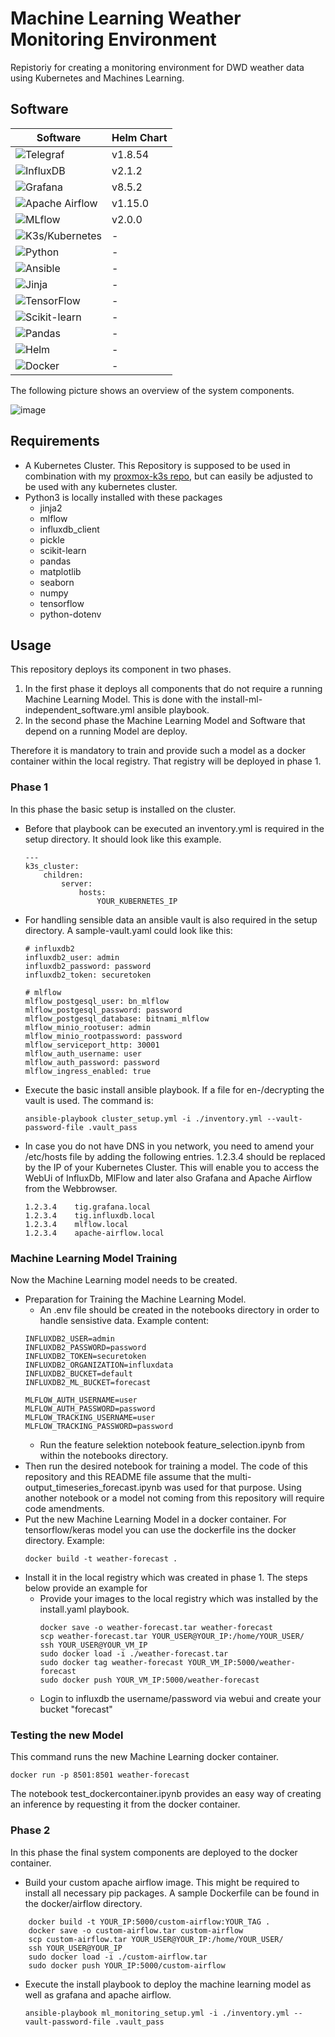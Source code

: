 

# Machine Learning Weather Monitoring Environment

Repistoriy for creating a monitoring environment for DWD weather data using Kubernetes and Machines Learning.

## Software

| Software            | Helm Chart    |
|---------------------|------------|
| ![Telegraf](https://img.shields.io/badge/Telegraf-v1.32.0-blue?logo=telegraf) | v1.8.54 |
| ![InfluxDB](https://img.shields.io/badge/InfluxDB-v2.7.4-brightgreen?logo=influxdb) | v2.1.2 |
| ![Grafana](https://img.shields.io/badge/Grafana-v11.2.1-orange?logo=grafana) | v8.5.2 |
| ![Apache Airflow](https://img.shields.io/badge/Apache%20Airflow-v2.9.3-blue?logo=apacheairflow) | v1.15.0 |
| ![MLflow](https://img.shields.io/badge/MLflow-v2.16.2-lightblue?logo=mlflow) | v2.0.0 |
| ![K3s/Kubernetes](https://img.shields.io/badge/Kubernetes-v1.26.9+k3s1-blue?logo=kubernetes) | - |
| ![Python](https://img.shields.io/badge/Python-v3.12.7-yellow?logo=python) | - |
| ![Ansible](https://img.shields.io/badge/Ansible-v2.18.0-red?logo=ansible) | - |
| ![Jinja](https://img.shields.io/badge/Jinja-v3.1.4-red?logo=jinja) | - |
| ![TensorFlow](https://img.shields.io/badge/TensorFlow-v2.17.0-orange?logo=tensorflow) | - |
| ![Scikit-learn](https://img.shields.io/badge/Scikit--learn-v1.5.1-blue?logo=scikitlearn) | - |
| ![Pandas](https://img.shields.io/badge/Pandas-v2.2.2-green?logo=pandas) | - |
| ![Helm](https://img.shields.io/badge/Helm-v3.16.3-purple?logo=helm) | - |
| ![Docker](https://img.shields.io/badge/Docker-v27.2.31-purple?logo=docker) | - |


The following picture shows an overview of the system components.

![image](./pictures/system-overview.png)

## Requirements
* A Kubernetes Cluster. This Repository is supposed to be used in combination with my [proxmox-k3s repo](https://github.com/TobiasSackmann/proxmox-k3s), but can easily be adjusted to be used with any kubernetes cluster.
* Python3 is locally installed with these packages
    * jinja2
    * mlflow
    * influxdb_client
    * pickle
    * scikit-learn
    * pandas
    * matplotlib
    * seaborn
    * numpy
    * tensorflow
    * python-dotenv

## Usage
This repository deploys its component in two phases.
1. In the first phase it deploys all components that do not require a running Machine Learning Model. This is done with the install-ml-independent_software.yml ansible playbook.
2.  In the second phase the Machine Learning Model and Software that depend on a running Model are deploy.

Therefore it is mandatory to train and provide such a model as a docker container within the local registry. That registry will be deployed in phase 1.

### Phase 1
In this phase the basic setup is installed on the cluster.
* Before that playbook can be executed an inventory.yml is required in the setup directory. It should look like this example.
    ```shell
    ---
    k3s_cluster:
        children:
            server:
                hosts:
                    YOUR_KUBERNETES_IP
    ```
* For handling sensible data an ansible vault is also required in the setup directory. A sample-vault.yaml could look like this:
    ```shell
    # influxdb2
    influxdb2_user: admin
    influxdb2_password: password
    influxdb2_token: securetoken

    # mlflow
    mlflow_postgesql_user: bn_mlflow
    mlflow_postgesql_password: password
    mlflow_postgesql_database: bitnami_mlflow
    mlflow_minio_rootuser: admin
    mlflow_minio_rootpassword: password
    mlflow_serviceport_http: 30001
    mlflow_auth_username: user
    mlflow_auth_password: password
    mlflow_ingress_enabled: true
    ```
* Execute the basic install ansible playbook. If a file for en-/decrypting the vault is used. The command is:
    ```shell
    ansible-playbook cluster_setup.yml -i ./inventory.yml --vault-password-file .vault_pass
    ```
* In case you do not have DNS in you network, you need to amend your /etc/hosts file by adding the following entries. 1.2.3.4 should be replaced by the IP of your Kubernetes Cluster. This will enable you to access the WebUi of InfluxDb, MlFlow and later also Grafana and Apache Airflow from the Webbrowser.
    ```shell
    1.2.3.4    tig.grafana.local
    1.2.3.4    tig.influxdb.local
    1.2.3.4    mlflow.local
    1.2.3.4    apache-airflow.local
    ```

### Machine Learning Model Training
Now the Machine Learning model needs to be created.
* Preparation for Training the Machine Learning Model.
    * An .env file should be created in the notebooks directory in order to handle sensistive data.
    Example content:
    ```shell
    INFLUXDB2_USER=admin
    INFLUXDB2_PASSWORD=password
    INFLUXDB2_TOKEN=securetoken
    INFLUXDB2_ORGANIZATION=influxdata
    INFLUXDB2_BUCKET=default
    INFLUXDB2_ML_BUCKET=forecast

    MLFLOW_AUTH_USERNAME=user
    MLFLOW_AUTH_PASSWORD=password
    MLFLOW_TRACKING_USERNAME=user
    MLFLOW_TRACKING_PASSWORD=password
    ```
    * Run the feature selektion notebook feature_selection.ipynb from within the notebooks directory.
* Then run the desired notebook for training a model. The code of this repository and this README file assume that the multi-output_timeseries_forecast.ipynb was used for that purpose. Using another notebook or a model not coming from this repository will require code amendments.
* Put the new Machine Learning Model in a docker container. For tensorflow/keras model you can use the dockerfile ins the docker directory. Example:
    ```shell
    docker build -t weather-forecast .
    ```
* Install it in the local registry which was created in phase 1. The steps below provide an example for 
    * Provide your images to the local registry which was installed by the install.yaml playbook.
        ```shell
        docker save -o weather-forecast.tar weather-forecast
        scp weather-forecast.tar YOUR_USER@YOUR_IP:/home/YOUR_USER/
        ssh YOUR_USER@YOUR_VM_IP
        sudo docker load -i ./weather-forecast.tar
        sudo docker tag weather-forecast YOUR_VM_IP:5000/weather-forecast
        sudo docker push YOUR_VM_IP:5000/weather-forecast
        ```
    * Login to influxdb the username/password via webui and create your bucket "forecast"

### Testing the new Model
This command runs the new Machine Learning docker container.
```shell
docker run -p 8501:8501 weather-forecast
```

The notebook test_dockercontainer.ipynb provides an easy way of creating an inference by requesting it from the docker container.

### Phase 2
In this phase the final system components are deployed to the docker container.
* Build your custom apache airflow image. This might be required to install all necessary pip packages. A sample Dockerfile can be found in the docker/airflow directory.
```shell
    docker build -t YOUR_IP:5000/custom-airflow:YOUR_TAG .
    docker save -o custom-airflow.tar custom-airflow
    scp custom-airflow.tar YOUR_USER@YOUR_IP:/home/YOUR_USER/
    ssh YOUR_USER@YOUR_IP
    sudo docker load -i ./custom-airflow.tar
    sudo docker push YOUR_IP:5000/custom-airflow
```
* Execute the install playbook to deploy the machine learning model as well as grafana and apache airflow.
    ```shell
    ansible-playbook ml_monitoring_setup.yml -i ./inventory.yml --vault-password-file .vault_pass
    ```
